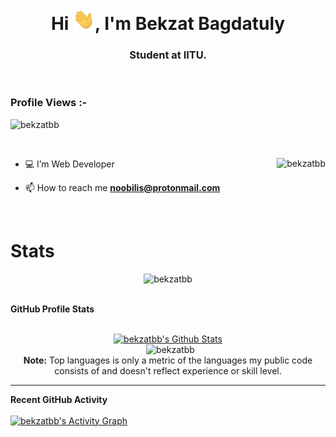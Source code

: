 
<h1 align="center">Hi <img width="35" src="https://github.com/1999AZZAR/1999AZZAR/blob/main/resources/img/waving.gif">, I'm Bekzat Bagdatuly</h1>
<h3 align="center">Student at IITU.</h3>

<br>

<p align="right"> <h3>Profile Views :-</h3> <img src="https://komarev.com/ghpvc/?username=bekzatbb&label=Profile%20views&color=0e75b6&style=flat"
    alt="bekzatbb" /> 
</p>

<br>

<p><img align="right" src="https://github.com/Adam-pw/Adam-pw/blob/main/animation_500_kxa883sd.gif" alt="bekzatbb" /></p>

- 💻 I’m Web Developer

- 📫 How to reach me **noobilis@protonmail.com**

<br>

<h1>Stats</h1>

<p align="center"><img src="https://github-readme-streak-stats.herokuapp.com/?user=bekzatbb&theme=vue-dark" alt="bekzatbb" /></p>

<br>

<summary><b>GitHub Profile Stats</b></summary>
  <br/>
  <p align="center">
    <a href="https://github.com/anuraghazra/github-readme-stats"><img alt="bekzatbb's Github Stats" src="https://github-readme-stats.vercel.app/api?username=bekzatbb&show_icons=true&count_private=true&theme=vue-dark" height="192px"/></a>
<br/>
  &nbsp;
	  <img src="https://github-readme-stats.vercel.app/api/top-langs?username=bekzatbb&langs_count=10&show_icons=true&locale=en&layout=compact&theme=vue-dark" alt="bekzatbb" height="192px"/>
  <br/>
  <b>Note:</b> Top languages is only a metric of the languages my public code consists of and doesn't reflect experience or skill level.
  </p>

----

  <summary><b>Recent GitHub Activity</b></summary>
  <br/>
   <a href="https://github.com/bekzatbb"><img alt="bekzatbb's Activity Graph" src="https://activity-graph.herokuapp.com/graph?username=bekzatbb&custom_title=bekzatbb's%20Contribution%20Graph&theme=vue-dark" /></a>
  <br/>
